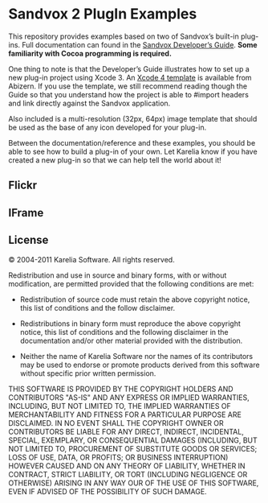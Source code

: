 # Sandvox 2 PlugIn Examples

This repository provides examples based on two of Sandvox’s built-in plug-ins. Full documentation can found in the  [Sandvox Developer’s Guide](http://www.karelia.com/sandvox/help/z/Sandvox_Developers_Guide.html). **Some familiarity with Cocoa programming is required.**

One thing to note is that the Developer’s Guide illustrates how to set up a new plug-in project using Xcode 3. An [Xcode 4 template](https://github.com/Abizern/Sandvox-2-PlugIn) is available from Abizern. If you use the template, we still recommend reading though the Guide so that you understand how the project is able to #import headers and link directly against the Sandvox application.

Also included is a multi-resolution (32px, 64px) image template that should be used as the base of any icon developed for your plug-in.

Between the documentation/reference and these examples, you should be able to see how to build a plug-in of your own. Let Karelia know if you have created a new plug-in so that we can help tell the world about it!

## Flickr

## IFrame

## License

© 2004-2011 Karelia Software. All rights reserved.

Redistribution and use in source and binary forms, with or without
modification, are permitted provided that the following conditions are met:

* Redistribution of source code must retain the above copyright notice, this list of conditions and the follow disclaimer.

* Redistributions in binary form must reproduce the above copyright notice, this list of conditions and the following disclaimer in the documentation and/or other material provided with the distribution.

*  Neither the name of Karelia Software nor the names of its contributors may be used to endorse or promote products derived from this software without specific prior written permission.

THIS SOFTWARE IS PROVIDED BY THE COPYRIGHT HOLDERS AND CONTRIBUTORS "AS-IS" AND ANY EXPRESS OR IMPLIED WARRANTIES, INCLUDING, BUT NOT LIMITED TO, THE IMPLIED WARRANTIES OF MERCHANTABILITY AND FITNESS FOR A PARTICULAR PURPOSE ARE DISCLAIMED. IN NO EVENT SHALL THE COPYRIGHT OWNER OR CONTRIBUTORS BE LIABLE FOR ANY DIRECT, INDIRECT, INCIDENTAL, SPECIAL, EXEMPLARY, OR  CONSEQUENTIAL DAMAGES (INCLUDING, BUT NOT LIMITED TO, PROCUREMENT OF SUBSTITUTE GOODS OR SERVICES; LOSS OF USE, DATA, OR PROFITS; OR BUSINESS INTERRUPTION) HOWEVER CAUSED AND ON ANY THEORY OF LIABILITY, WHETHER IN CONTRACT, STRICT LIABILITY, OR TORT (INCLUDING NEGLIGENCE OR OTHERWISE) ARISING IN ANY WAY OUR OF THE USE OF THIS SOFTWARE, EVEN IF ADVISED OF THE POSSIBILITY OF SUCH DAMAGE.
